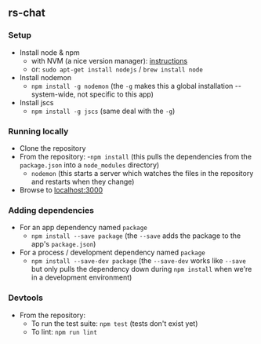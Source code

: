 ## rs-chat

### Setup
- Install node & npm
    - with NVM (a nice version manager): [instructions](https://github.com/creationix/nvm)
    - or: `sudo apt-get install nodejs` / `brew install node`
- Install nodemon
    - `npm install -g nodemon` (the `-g` makes this a global installation -- system-wide, not specific to this app)
- Install jscs
    - `npm install -g jscs` (same deal with the `-g`)

### Running locally
- Clone the repository
- From the repository:
    -`npm install` (this pulls the dependencies from the `package.json` into a `node_modules` directory)
    - `nodemon` (this starts a server which watches the files in the repository and restarts when they change)
- Browse to [localhost:3000](localhost:3000)

### Adding dependencies
- For an app dependency named `package`
    - `npm install --save package` (the `--save` adds the package to the app's `package.json`)
- For a process / development dependency named `package`
    - `npm install --save-dev package` (the `--save-dev` works like `--save` but only pulls the dependency down during `npm install` when we're in a development environment)

### Devtools
- From the repository:
    - To run the test suite: `npm test` (tests don't exist yet)
    - To lint: `npm run lint`
